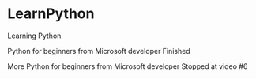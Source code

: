 # LearnPython
Learning Python

Python for beginners from Microsoft developer
    Finished

More Python for beginners from Microsoft developer
    Stopped at video #6